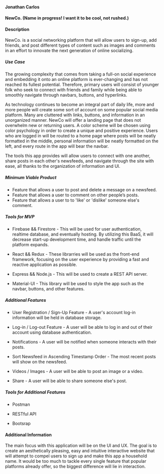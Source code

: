 #### Jonathan Carlos

#### NewCo. (Name in progress! I want it to be cool, not rushed.)

#### Description

NewCo. is a social networking platform that will allow users to sign-up, add friends, and post different types of content such as images and comments in an effort to innovate the next generation of online socializing. 

##### Use Case

The growing complexity that comes from taking a full-on social experience and embedding it onto an online platform is ever-changing and has not reached its fullest potential. Therefore, primary users will consist of younger folk who seek to connect with friends and family while being able to smoothly navigate through navbars, buttons, and hyperlinks. 

As technology continues to become an integral part of daily life, more and more people will create some sort of account on some popular social media platform. Many are cluttered with links, buttons, and information in an unorganized manner. NewCo will offer a landing page that does not overwhelm new or returning users. A color scheme will be chosen using color psychology in order to create a unique and positive experience. Users who are logged in will be routed to a home page where posts will be neatly formatted in the middle, personal information will be neatly formatted on the left, and every route in the app will bear the navbar.

The tools this app provides will allow users to connect with one another, share posts in each other's newsfeeds, and navigate through the site with ease, all thanks to the organization of information and UI.

##### Minimum Viable Product

* Feature that allows a user to post and delete a message on a newsfeed.
* Feature that allows a user to comment on other people’s posts.
* Feature that allows a user to to 'like' or 'dislike' someone else's comment.

##### Tools for MVP

* Firebase && Firestore - This will be used for user authentication, realtime database, and eventually hosting. By utilizing this BaaS, it will decrease start-up development time, and handle traffic until the platform expands. 

* React && Redux - These librarries will be used as the front-end framework, focusing on the user experience by providing a fast and reactive application as possible.

* Express && Node.js - This will be used to create a REST API server.

* Material-UI - This library will be used to style the app such as the navbar, buttons, and other features.

##### Additional Features

* User Registration / Sign-Up Feature - A user's account log-in information will be held in database storage.

* Log-in / Log-out Feature - A user will be able to log in and out of their account using database authentication.

* Notifications - A user will be notified when someone interacts with their posts.

* Sort Newsfeed in Ascending Timestamp Order - The most recent posts will show on the newsfeed.

* Videos / Images - A user will be able to post an image or a video.

* Share - A user will be able to share someone else's post.

##### Tools for Additional Features

* Postman

* RESTful API

* Bootsrap

#### Additional Information

The main focus with this application will be on the UI and UX. The goal is to create an aesthetically pleasing, easy and intuitive interactive website that will attempt to compel users to sign up and make this app a household name. It would be too much to tackle every single feature that popular platforms already offer, so the biggest difference will lie in interaction.
